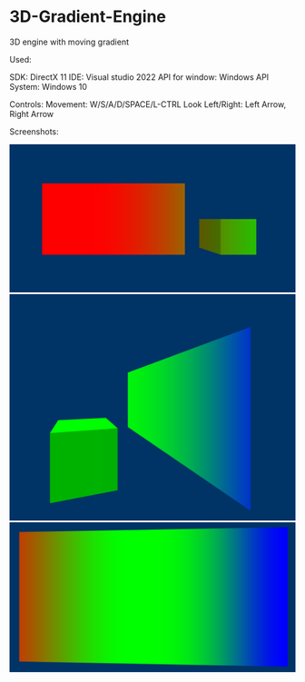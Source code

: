 # 3D-Gradient-Engine

3D engine with moving gradient

Used:

SDK: DirectX 11 
IDE: Visual studio 2022 
API for window: Windows API 
System: Windows 10 

Controls:
Movement: W/S/A/D/SPACE/L-CTRL 
Look Left/Right: Left Arrow, Right Arrow

Screenshots:

![screenshot1](./screenshot1.png)
![screenshot2](./screenshot2.png)
![screenshot3](./screenshot3.png)
